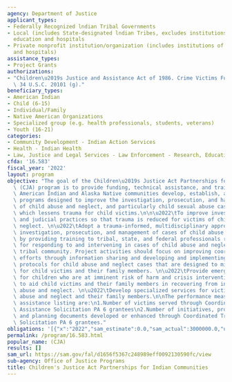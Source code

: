 ```yaml
---
agency: Department of Justice
applicant_types:
- Federally Recognized lndian Tribal Governments
- Local (includes State-designated lndian Tribes, excludes institutions of higher
  education and hospitals
- Private nonprofit institution/organization (includes institutions of higher education
  and hospitals)
assistance_types:
- Project Grants
authorizations:
- "Children\u2019s Justice and Assistance Act of 1986. Crime Victims Fund U.S.C. &sect;\
  \ 34 U.S.C. 20101 (g)."
beneficiary_types:
- American Indian
- Child (6-15)
- Individual/Family
- Native American Organizations
- Specialized group (e.g. health professionals, students, veterans)
- Youth (16-21)
categories:
- Community Development - Indian Action Services
- Health - Indian Health
- Law, Justice and Legal Services - Law Enforcement - Research, Education, Training
cfda: '16.583'
fiscal_year: '2022'
layout: program
objective: "The goal of the Children\u2019s Justice Act Partnerships for Indian Communities\
  \ (CJA) program is to provide funding, technical assistance, and training to help\
  \ American Indian and Alaska Native communities develop, establish, and operate\
  \ programs designed to improve the investigation, prosecution, and handling of cases\
  \ of child abuse and neglect, and particularly child sexual abuse cases, in a manner\
  \ which lessens trauma for child victims.\n\n\u2022\tTo improve investigative, prosecutorial,\
  \ and judicial practices so that trauma is reduced for victims of child abuse and\
  \ neglect. \n\u2022\tAdopt a trauma-informed, multidisciplinary approach to the\
  \ investigation, prosecution, and management of cases of child abuse and neglect\
  \ by providing training to tribal, state, and federal professionals responsible\
  \ for responding to and intervening in cases of child abuse and neglect in the applicant\
  \ tribal community. Project activities should focus on improving coordination of\
  \ efforts through information sharing and developing and implementing written response\
  \ protocols for child abuse and neglect cases that are designed to minimize trauma\
  \ for child victims and their family members. \n\u2022\tProvide emergency services\
  \ for children who are at imminent risk of harm and crisis intervention services\
  \ to aid child victims and their family members in recovering from incidents of\
  \ abuse and neglect. \n\u2022\tDevelop specialized services for victims of child\
  \ abuse and neglect and their family members.\n\nThe performance measures for this\
  \ assistance listing are:\n1.Number of victims served through Coordinated Tribal\
  \ Assistance Solicitation PA 6 grantees\n2.Number of initiatives, project deliverables,\
  \ and planning documents developed or enhanced through Coordinated Tribal Assistance\
  \ Solicitation PA 6 grantees."
obligations: '[{"x":"2022","sam_estimate":0.0,"sam_actual":3000000.0,"usa_spending_actual":2845059.01},{"x":"2023","sam_estimate":4000000.0,"sam_actual":0.0,"usa_spending_actual":-450000.0},{"x":"2024","sam_estimate":4000000.0,"sam_actual":0.0,"usa_spending_actual":0.0}]'
permalink: /program/16.583.html
popular_name: (CJA)
results: []
sam_url: https://sam.gov/fal/d1656f5367c248989eff0092130590fc/view
sub-agency: Office of Justice Programs
title: Children's Justice Act Partnerships for Indian Communities
---
```

